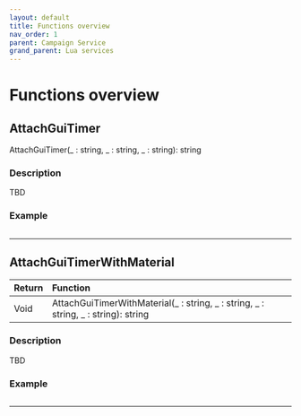 ```yaml
---
layout: default
title: Functions overview 
nav_order: 1
parent: Campaign Service
grand_parent: Lua services
---
```


# Functions overview
## AttachGuiTimer
AttachGuiTimer(_ : string, _ : string, _ : string): string
### Description
TBD
### Example
```lua

```  
---

## AttachGuiTimerWithMaterial

| Return | Function |
|:-------------|:--------------|
| Void | AttachGuiTimerWithMaterial(_ : string, _ : string, _ : string, _ : string): string |

### Description
TBD
### Example
```lua

```
---